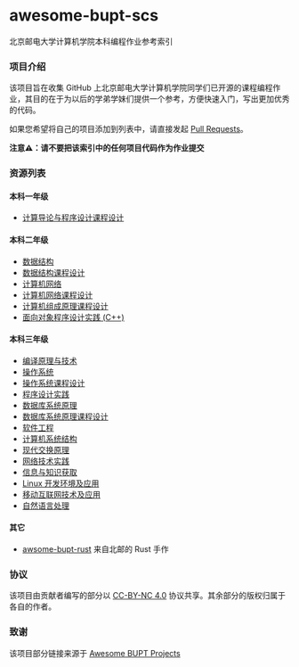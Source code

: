 # awesome-bupt-scs

北京邮电大学计算机学院本科编程作业参考索引

### 项目介绍

该项目旨在收集 GitHub 上北京邮电大学计算机学院同学们已开源的课程编程作业，其目的在于为以后的学弟学妹们提供一个参考，方便快速入门，写出更加优秀的代码。

如果您希望将自己的项目添加到列表中，请直接发起 [Pull Requests](https://github.com/name1e5s/Awesome-BUPT-SCS/pulls)。

**注意⚠️：请不要把该索引中的任何项目代码作为作业提交**

### 资源列表

#### 本科一年级

- [计算导论与程序设计课程设计](./projects/Introduction-to-Computing-and-Foundation-of-Programming.md)

#### 本科二年级

- [数据结构](./projects/Data-Structures.md)
- [数据结构课程设计](./projects/Project-Laboratory-Algorithms-and-Data-Structures.md)
- [计算机网络](./projects/Computer-Networks.md)
- [计算机网络课程设计](./projects/Advanced-Labs-in-Computer-Networks.md)
- [计算机组成原理课程设计](./projects/Advanced-Labs-in-Computer-Architecture.md)
- [面向对象程序设计实践 (C++)](./projects/C++.md)

#### 本科三年级

- [编译原理与技术](./projects/Compilers.md)
- [操作系统](./projects/Operating-Systems.md)
- [操作系统课程设计](./projects/Advanced-Labs-in-Operating-Systems.md)
- [程序设计实践](./projects/Program-Practice.md)
- [数据库系统原理](./projects/Database.md)
- [数据库系统原理课程设计](./projects/Advanced-Labs-in-Database.md)
- [软件工程](./projects/Software-Engineering.md)
- [计算机系统结构](./projects/Computer-Architecture.md)
- [现代交换原理](./projects/Switcher.md)
- [网络技术实践](./projects/Network-Practice.md)
- [信息与知识获取](./projects/Info-Know.md)
- [Linux 开发环境及应用](./projects/Linux.md)
- [移动互联网技术及应用](./projects/Mobile-Internet-Technology-and-Application.md)
- [自然语言处理](./projects/NLP.md)

#### 其它

- [awsome-bupt-rust](https://github.com/brupst/awsome-bupt-rust) 来自北邮的 Rust 手作

### 协议

该项目由贡献者编写的部分以 [CC-BY-NC 4.0](http://creativecommons.org/licenses/by-nc/4.0/) 协议共享。其余部分的版权归属于各自的作者。

### 致谢

该项目部分链接来源于 [Awesome BUPT Projects
](https://github.com/Awesome-BUPT/Awesome-BUPT-Projects)
